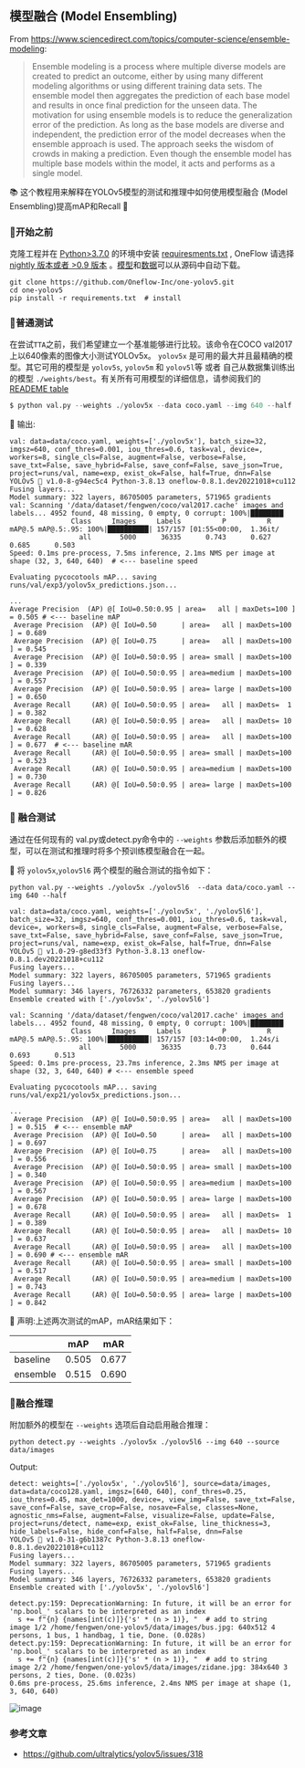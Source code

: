 ## 模型融合 (Model Ensembling)

From https://www.sciencedirect.com/topics/computer-science/ensemble-modeling:
>   Ensemble modeling is a process where multiple diverse models are created to predict an outcome, either by using many different modeling algorithms or using different training data sets. The ensemble model then aggregates the prediction of each base model and results in once final prediction for the unseen data. The motivation for using ensemble models is to reduce the generalization error of the prediction. As long as the base models are diverse and independent, the prediction error of the model decreases when the ensemble approach is used. The approach seeks the wisdom of crowds in making a prediction. Even though the ensemble model has multiple base models within the model, it acts and performs as a single model.

📚 这个教程用来解释在YOLOv5模型的测试和推理中如何使用模型融合 (Model Ensembling)提高mAP和Recall 🚀

### 📌开始之前
克隆工程并在 [Python>3.7.0](https://www.python.org/) 的环境中安装 [requiresments.txt](https://github.com/Oneflow-Inc/one-yolov5/blob/main/requirements.txt) , OneFlow 请选择 [nightly 版本或者 >0.9 版本](https://github.com/Oneflow-Inc/oneflow#install-with-pip-package) 。[模型](https://github.com/Oneflow-Inc/one-yolov5/tree/main/models)和[数据](https://github.com/Oneflow-Inc/one-yolov5/tree/main/data)可以从源码中自动下载。

```shell
git clone https://github.com/Oneflow-Inc/one-yolov5.git
cd one-yolov5
pip install -r requirements.txt  # install
```


### 📌普通测试

在尝试`TTA`之前，我们希望建立一个基准能够进行比较。该命令在COCO val2017上以640像素的图像大小测试YOLOv5x。 `yolov5x` 是可用的最大并且最精确的模型。其它可用的模型是 `yolov5s`, `yolov5m`  和 `yolov5l`等  或者 自己从数据集训练出的模型 `./weights/best`。有关所有可用模型的详细信息，请参阅我们的 [READEME table](https://github.com/Oneflow-Inc/one-yolov5#%E9%A2%84%E8%AE%AD%E7%BB%83%E6%A3%80%E6%9F%A5%E7%82%B9)

```python
$ python val.py --weights ./yolov5x --data coco.yaml --img 640 --half
```

📢 输出:
```shell
val: data=data/coco.yaml, weights=['./yolov5x'], batch_size=32, imgsz=640, conf_thres=0.001, iou_thres=0.6, task=val, device=, workers=8, single_cls=False, augment=False, verbose=False, save_txt=False, save_hybrid=False, save_conf=False, save_json=True, project=runs/val, name=exp, exist_ok=False, half=True, dnn=False
YOLOv5 🚀 v1.0-8-g94ec5c4 Python-3.8.13 oneflow-0.8.1.dev20221018+cu112 
Fusing layers... 
Model summary: 322 layers, 86705005 parameters, 571965 gradients
val: Scanning '/data/dataset/fengwen/coco/val2017.cache' images and labels... 4952 found, 48 missing, 0 empty, 0 corrupt: 100%|████████
               Class     Images     Labels          P          R     mAP@.5 mAP@.5:.95: 100%|██████████| 157/157 [01:55<00:00,  1.36it/
                 all       5000      36335      0.743      0.627      0.685      0.503
Speed: 0.1ms pre-process, 7.5ms inference, 2.1ms NMS per image at shape (32, 3, 640, 640)  # <--- baseline speed

Evaluating pycocotools mAP... saving runs/val/exp3/yolov5x_predictions.json...

...
Average Precision  (AP) @[ IoU=0.50:0.95 | area=   all | maxDets=100 ] = 0.505 # <--- baseline mAP
 Average Precision  (AP) @[ IoU=0.50      | area=   all | maxDets=100 ] = 0.689
 Average Precision  (AP) @[ IoU=0.75      | area=   all | maxDets=100 ] = 0.545
 Average Precision  (AP) @[ IoU=0.50:0.95 | area= small | maxDets=100 ] = 0.339
 Average Precision  (AP) @[ IoU=0.50:0.95 | area=medium | maxDets=100 ] = 0.557
 Average Precision  (AP) @[ IoU=0.50:0.95 | area= large | maxDets=100 ] = 0.650
 Average Recall     (AR) @[ IoU=0.50:0.95 | area=   all | maxDets=  1 ] = 0.382
 Average Recall     (AR) @[ IoU=0.50:0.95 | area=   all | maxDets= 10 ] = 0.628
 Average Recall     (AR) @[ IoU=0.50:0.95 | area=   all | maxDets=100 ] = 0.677  # <--- baseline mAR
 Average Recall     (AR) @[ IoU=0.50:0.95 | area= small | maxDets=100 ] = 0.523
 Average Recall     (AR) @[ IoU=0.50:0.95 | area=medium | maxDets=100 ] = 0.730
 Average Recall     (AR) @[ IoU=0.50:0.95 | area= large | maxDets=100 ] = 0.826
```

### 📌 融合测试

通过在任何现有的 val.py或detect.py命令中的 `--weights` 参数后添加额外的模型，可以在测试和推理时将多个预训练模型融合在一起。

📢 将 `yolov5x`,`yolov5l6` 两个模型的融合测试的指令如下：
```
python val.py --weights ./yolov5x ./yolov5l6  --data data/coco.yaml --img 640 --half
```

```
val: data=data/coco.yaml, weights=['./yolov5x', './yolov5l6'], batch_size=32, imgsz=640, conf_thres=0.001, iou_thres=0.6, task=val, device=, workers=8, single_cls=False, augment=False, verbose=False, save_txt=False, save_hybrid=False, save_conf=False, save_json=True, project=runs/val, name=exp, exist_ok=False, half=True, dnn=False
YOLOv5 🚀 v1.0-29-g8ed33f3 Python-3.8.13 oneflow-0.8.1.dev20221018+cu112 
Fusing layers... 
Model summary: 322 layers, 86705005 parameters, 571965 gradients
Fusing layers... 
Model summary: 346 layers, 76726332 parameters, 653820 gradients
Ensemble created with ['./yolov5x', './yolov5l6']

val: Scanning '/data/dataset/fengwen/coco/val2017.cache' images and labels... 4952 found, 48 missing, 0 empty, 0 corrupt: 100%|████████
               Class     Images     Labels          P          R     mAP@.5 mAP@.5:.95: 100%|██████████| 157/157 [03:14<00:00,  1.24s/i
                 all       5000      36335       0.73      0.644      0.693      0.513
Speed: 0.1ms pre-process, 23.7ms inference, 2.3ms NMS per image at shape (32, 3, 640, 640) # <--- ensemble speed

Evaluating pycocotools mAP... saving runs/val/exp21/yolov5x_predictions.json...

...
 Average Precision  (AP) @[ IoU=0.50:0.95 | area=   all | maxDets=100 ] = 0.515  # <--- ensemble mAP
 Average Precision  (AP) @[ IoU=0.50      | area=   all | maxDets=100 ] = 0.697
 Average Precision  (AP) @[ IoU=0.75      | area=   all | maxDets=100 ] = 0.556
 Average Precision  (AP) @[ IoU=0.50:0.95 | area= small | maxDets=100 ] = 0.340
 Average Precision  (AP) @[ IoU=0.50:0.95 | area=medium | maxDets=100 ] = 0.567
 Average Precision  (AP) @[ IoU=0.50:0.95 | area= large | maxDets=100 ] = 0.678
 Average Recall     (AR) @[ IoU=0.50:0.95 | area=   all | maxDets=  1 ] = 0.389
 Average Recall     (AR) @[ IoU=0.50:0.95 | area=   all | maxDets= 10 ] = 0.637
 Average Recall     (AR) @[ IoU=0.50:0.95 | area=   all | maxDets=100 ] = 0.690 # <--- ensemble mAR
 Average Recall     (AR) @[ IoU=0.50:0.95 | area= small | maxDets=100 ] = 0.517
 Average Recall     (AR) @[ IoU=0.50:0.95 | area=medium | maxDets=100 ] = 0.743
 Average Recall     (AR) @[ IoU=0.50:0.95 | area= large | maxDets=100 ] = 0.842
```

📢 声明:上述两次测试的mAP，mAR结果如下：

|          | mAP   | mAR   |
|----------|-------|-------|
| baseline | 0.505 | 0.677 |
| ensemble | 0.515 | 0.690 |

### 📌融合推理

附加额外的模型在 `--weights` 选项后自动启用融合推理：

```
python detect.py --weights ./yolov5x ./yolov5l6 --img 640 --source  data/images
```
Output:
```
detect: weights=['./yolov5x', './yolov5l6'], source=data/images, data=data/coco128.yaml, imgsz=[640, 640], conf_thres=0.25, iou_thres=0.45, max_det=1000, device=, view_img=False, save_txt=False, save_conf=False, save_crop=False, nosave=False, classes=None, agnostic_nms=False, augment=False, visualize=False, update=False, project=runs/detect, name=exp, exist_ok=False, line_thickness=3, hide_labels=False, hide_conf=False, half=False, dnn=False
YOLOv5 🚀 v1.0-31-g6b1387c Python-3.8.13 oneflow-0.8.1.dev20221018+cu112 
Fusing layers... 
Model summary: 322 layers, 86705005 parameters, 571965 gradients
Fusing layers... 
Model summary: 346 layers, 76726332 parameters, 653820 gradients
Ensemble created with ['./yolov5x', './yolov5l6']

detect.py:159: DeprecationWarning: In future, it will be an error for 'np.bool_' scalars to be interpreted as an index
  s += f"{n} {names[int(c)]}{'s' * (n > 1)}, "  # add to string
image 1/2 /home/fengwen/one-yolov5/data/images/bus.jpg: 640x512 4 persons, 1 bus, 1 handbag, 1 tie, Done. (0.028s)
detect.py:159: DeprecationWarning: In future, it will be an error for 'np.bool_' scalars to be interpreted as an index
  s += f"{n} {names[int(c)]}{'s' * (n > 1)}, "  # add to string
image 2/2 /home/fengwen/one-yolov5/data/images/zidane.jpg: 384x640 3 persons, 2 ties, Done. (0.023s)
0.6ms pre-process, 25.6ms inference, 2.4ms NMS per image at shape (1, 3, 640, 640)
```

![image](https://user-images.githubusercontent.com/109639975/202892132-f6d59244-1f5c-4175-927d-813ab2907ab1.png)


### 参考文章

- https://github.com/ultralytics/yolov5/issues/318
